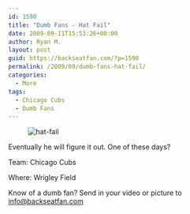 ```yaml
---
id: 1590
title: "Dumb Fans - Hat Fail"
date: 2009-09-11T15:53:26+00:00
author: Ryan M.
layout: post
guid: https://backseatfan.com/?p=1590
permalink: /2009/09/dumb-fans-hat-fail/
categories:
  - More
tags:
  - Chicago Cubs
  - Dumb Fans
---
```


<div class="entry">
  <figure id="attachment_1589" style="width: 398px" class="wp-caption alignnone"><img class="size-full wp-image-1589 " title="hat-fail" src="/images/2009/09/hat-fail.jpg" alt="hat-fail" width="398" height="512" srcset="/images/2009/09/hat-fail.jpg 498w, /images/2009/09/hat-fail-233x300.jpg 233w" sizes="(max-width: 398px) 100vw, 398px" /><figcaption class="wp-caption-text"> </figcaption></figure>

  <p style="text-align: left;">
    Eventually he will figure it out. One of these days?
  </p>

  <p style="text-align: left;">
    Team: Chicago Cubs
  </p>

  <p style="text-align: left;">
    Where: Wrigley Field
  </p>

  <p>
    Know of a dumb fan? Send in your video or picture to <a href="mailto:%20info@backseatfan.com">info@backseatfan.com</a>
  </p>

  <p style="text-align: left;">
    </div>
